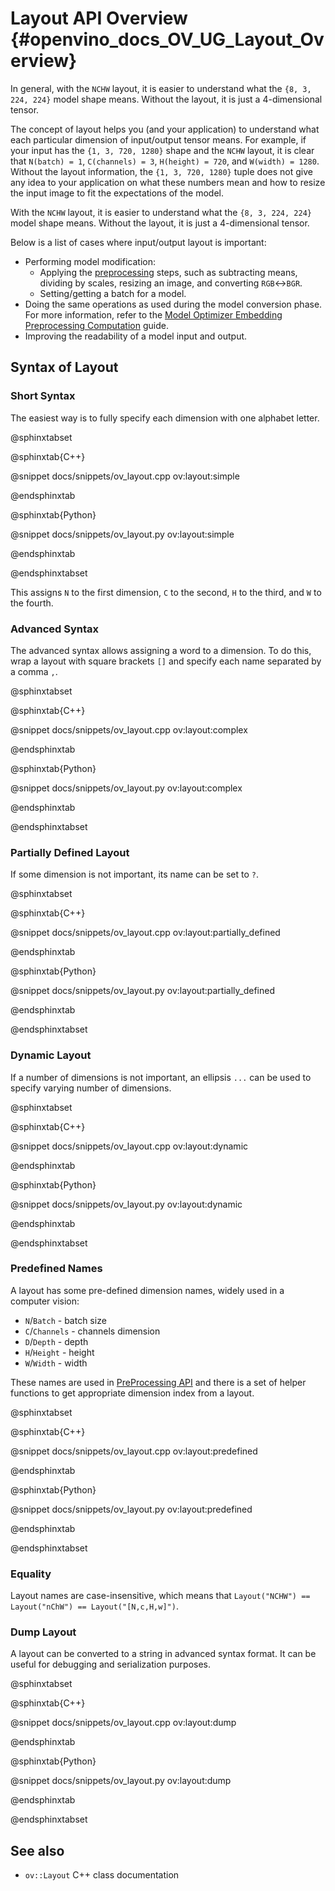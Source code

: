 # Layout API Overview {#openvino_docs_OV_UG_Layout_Overview}


In general, with the `NCHW` layout, it is easier to understand what the `{8, 3, 224, 224}` model shape means. Without the layout, it is just a 4-dimensional tensor.


The concept of layout helps you (and your application) to understand what each particular dimension of input/output tensor means. For example, if your input has the `{1, 3, 720, 1280}` shape and the `NCHW` layout, it is clear that `N(batch) = 1`, `C(channels) = 3`, `H(height) = 720`, and `W(width) = 1280`. Without the layout information, the `{1, 3, 720, 1280}` tuple does not give any idea to your application on what these numbers mean and how to resize the input image to fit the expectations of the model.

With the `NCHW` layout, it is easier to understand what the `{8, 3, 224, 224}` model shape means. Without the layout, it is just a 4-dimensional tensor.

Below is a list of cases where input/output layout is important:
 - Performing model modification:
    - Applying the [preprocessing](./preprocessing_overview.md) steps, such as subtracting means, dividing by scales, resizing an image, and converting `RGB`<->`BGR`.
    - Setting/getting a batch for a model.
 - Doing the same operations as used during the model conversion phase. For more information, refer to the [Model Optimizer Embedding Preprocessing Computation](../MO_DG/prepare_model/Additional_Optimizations.md) guide.
 - Improving the readability of a model input and output.

## Syntax of Layout

### Short Syntax
The easiest way is to fully specify each dimension with one alphabet letter.

@sphinxtabset

@sphinxtab{C++}

@snippet docs/snippets/ov_layout.cpp ov:layout:simple

@endsphinxtab

@sphinxtab{Python}

@snippet docs/snippets/ov_layout.py ov:layout:simple

@endsphinxtab

@endsphinxtabset

This assigns `N` to the first dimension, `C` to the second, `H` to the third, and `W` to the fourth.

### Advanced Syntax
The advanced syntax allows assigning a word to a dimension. To do this, wrap a layout with square brackets `[]` and specify each name separated by a comma `,`.

@sphinxtabset

@sphinxtab{C++}

@snippet docs/snippets/ov_layout.cpp ov:layout:complex

@endsphinxtab

@sphinxtab{Python}

@snippet docs/snippets/ov_layout.py ov:layout:complex

@endsphinxtab

@endsphinxtabset


### Partially Defined Layout
If some dimension is not important, its name can be set to `?`.

@sphinxtabset

@sphinxtab{C++}

@snippet docs/snippets/ov_layout.cpp ov:layout:partially_defined

@endsphinxtab

@sphinxtab{Python}

@snippet docs/snippets/ov_layout.py ov:layout:partially_defined

@endsphinxtab

@endsphinxtabset


### Dynamic Layout
If a number of dimensions is not important, an ellipsis `...` can be used to specify varying number of dimensions.

@sphinxtabset

@sphinxtab{C++}

@snippet docs/snippets/ov_layout.cpp ov:layout:dynamic

@endsphinxtab

@sphinxtab{Python}

@snippet docs/snippets/ov_layout.py ov:layout:dynamic

@endsphinxtab

@endsphinxtabset

### Predefined Names

A layout has some pre-defined dimension names, widely used in a computer vision:
- `N`/`Batch` - batch size
- `C`/`Channels` - channels dimension
- `D`/`Depth` - depth
- `H`/`Height` - height
- `W`/`Width` - width

These names are used in [PreProcessing API](./preprocessing_overview.md) and there is a set of helper functions to get appropriate dimension index from a layout.

@sphinxtabset

@sphinxtab{C++}

@snippet docs/snippets/ov_layout.cpp ov:layout:predefined

@endsphinxtab

@sphinxtab{Python}

@snippet docs/snippets/ov_layout.py ov:layout:predefined

@endsphinxtab

@endsphinxtabset

### Equality

Layout names are case-insensitive, which means that `Layout("NCHW") == Layout("nChW") == Layout("[N,c,H,w]")`.

### Dump Layout

A layout can be converted to a string in advanced syntax format. It can be useful for debugging and serialization purposes.

@sphinxtabset

@sphinxtab{C++}

@snippet docs/snippets/ov_layout.cpp ov:layout:dump

@endsphinxtab

@sphinxtab{Python}

@snippet docs/snippets/ov_layout.py ov:layout:dump

@endsphinxtab

@endsphinxtabset

## See also

* `ov::Layout` C++ class documentation
